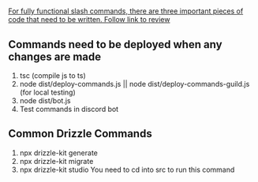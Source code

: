#

[For fully functional slash commands, there are three important pieces of code that need to be written. Follow link to review](https://discordjs.guide/creating-your-bot/command-handling.htmlhttps:/)



## Commands need to be deployed when any changes are made

1. tsc (compile js to ts)
2. node dist/deploy-commands.js || node dist/deploy-commands-guild.js (for local testing)
3. node dist/bot.js
4. Test commands in discord bot

## Common Drizzle Commands

1. npx drizzle-kit generate
2. npx drizzle-kit migrate
3. npx drizzle-kit studio
  You need to cd into src to run this command
